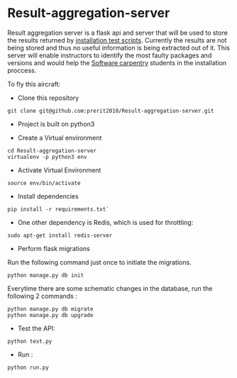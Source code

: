 # Result-aggregation-server

Result aggregation server is a flask api and server that will be used to store the results returned by [installation test scripts](https://github.com/wking/swc-setup-installation-test). Currently the results are not being stored and thus no useful information is being extracted out of it.
This server will enable instructors to identify the most faulty packages and versions and would help the [Software carpentry](http://software-carpentry.org/) students in the installation proccess.

To fly this aircraft:

* Clone this repository
```
git clone git@github.com:prerit2010/Result-aggregation-server.git
```
* Project is built on python3

* Create a Virtual environment
```
cd Result-aggregation-server
virtualenv -p python3 env
```
* Activate Virtual Environment
```
source env/bin/activate
```
* Install dependencies
```
pip install -r requirements.txt`
```
* One other dependency is Redis, which is used for throttling:
```
sudo apt-get install redis-server
```

* Perform flask migrations

Run the following command just once to initiate the migrations.
```
python manage.py db init
```
Everytime there are some schematic changes in the database, run the following 2 commands :

```
python manage.py db migrate
python manage.py db upgrade
```
* Test the API:

```
python test.py
```
* Run :

```
python run.py
```
